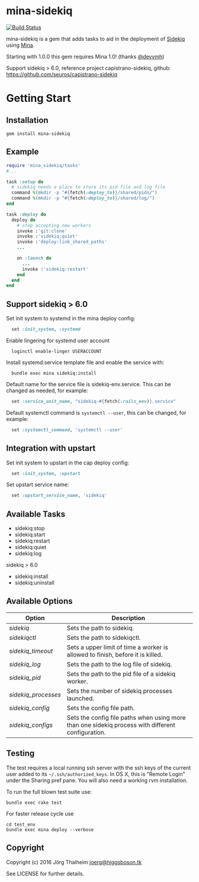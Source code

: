 mina-sidekiq
============

[![Build Status](https://travis-ci.org/Mic92/mina-sidekiq.png?branch=master)](https://travis-ci.org/Mic92/mina-sidekiq)

mina-sidekiq is a gem that adds tasks to aid in the deployment of [Sidekiq](http://mperham.github.com/sidekiq/)
using [Mina](http://nadarei.co/mina).

Starting with 1.0.0 this gem requires Mina 1.0! (thanks [@devvmh](https://github.com/devvmh))

Support sidekiq > 6.0, reference project capistrano-sidekiq, github: https://github.com/seuros/capistrano-sidekiq

# Getting Start

## Installation

```console
gem install mina-sidekiq
```

## Example

```ruby
require 'mina_sidekiq/tasks'
#...

task :setup do
  # sidekiq needs a place to store its pid file and log file
  command %(mkdir -p "#{fetch(:deploy_to)}/shared/pids/")
  command %(mkdir -p "#{fetch(:deploy_to)}/shared/log/")
end

task :deploy do
  deploy do
    # stop accepting new workers
    invoke :'git:clone'
    invoke :'sidekiq:quiet'
    invoke :'deploy:link_shared_paths'
    ...

    on :launch do
      ...
      invoke :'sidekiq:restart'
    end
  end
end
```
## Support sidekiq > 6.0

Set init system to systemd in the mina deploy config:

```ruby
  set :init_system, :systemd
```

Enable lingering for systemd user account

```
  loginctl enable-linger USERACCOUNT
```

Install systemd.service template file and enable the service with:

```
  bundle exec mina sidekiq:install
```

Default name for the service file is sidekiq-env.service. This can be changed as needed, for example:

```ruby
  set :service_unit_name, "sidekiq-#{fetch(:rails_env)}.service"
```

Default systemctl command is ```systemctl --user```, this can be changed, for example:

```ruby
  set :systemctl_command, 'systemctl --user'
```
## Integration with upstart

Set init system to upstart in the cap deploy config:

```ruby
  set :init_system, :upstart
```

Set upstart service name:

```ruby
  set :upstart_service_name, 'sidekiq'
```


## Available Tasks

* sidekiq:stop
* sidekiq:start
* sidekiq:restart
* sidekiq:quiet
* sidekiq:log

sidekiq > 6.0
* sidekiq:install
* sidekiq:uninstall

## Available Options

| Option              | Description                                                                                       |
| ------------------- | ------------------------------------------------------------------------------------------------- |
| *sidekiq*           | Sets the path to sidekiq.                                                                         |
| *sidekiqctl*        | Sets the path to sidekiqctl.                                                                      |
| *sidekiq\_timeout*  | Sets a upper limit of time a worker is allowed to finish, before it is killed.                    |
| *sidekiq\_log*      | Sets the path to the log file of sidekiq.                                                         |
| *sidekiq\_pid*      | Sets the path to the pid file of a sidekiq worker.                                                |
| *sidekiq_processes* | Sets the number of sidekiq processes launched.                                                    |
| *sidekiq_config*    | Sets the config file path.                                                                        |
| *sidekiq_configs*   | Sets the config file paths when using more than one sidekiq process with different configuration. |

## Testing

The test requires a local running ssh server with the ssh keys of the current
user added to its `~/.ssh/authorized_keys`. In OS X, this is "Remote Login"
under the Sharing pref pane. You will also need a working rvm installation.

To run the full blown test suite use:

```console
bundle exec rake test
```

For faster release cycle use

```console
cd test_env
bundle exec mina deploy --verbose
```

## Copyright

Copyright (c) 2016 Jörg Thalheim <joerg@higgsboson.tk>

See LICENSE for further details.
